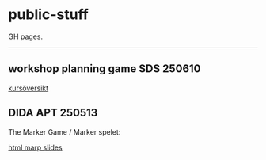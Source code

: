 # public-stuff
GH pages.

---

## workshop planning game SDS 250610
[kursöversikt](https://dida-masse.github.io/public-stuff/sds-workshop-250610/kurs%C3%B6versikt-2026.pdf)

## DIDA APT 250513
The Marker Game / Marker spelet:

[html marp slides](https://dida-masse.github.io/public-stuff/dida-apt-250513/index.html)
